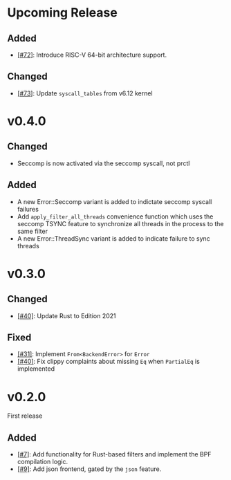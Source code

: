 # Upcoming Release

## Added
- [[#72]](https://github.com/rust-vmm/seccompiler/pull/72): Introduce RISC-V
  64-bit architecture support.

## Changed
- [[#73]](https://github.com/rust-vmm/seccompiler/pull/73): Update
  `syscall_tables` from v6.12 kernel

# v0.4.0

## Changed
- Seccomp is now activated via the seccomp syscall, not prctl

## Added
- A new Error::Seccomp variant is added to indictate seccomp syscall failures
- Add `apply_filter_all_threads` convenience function which uses the seccomp
  TSYNC feature to synchronize all threads in the process to the same filter
- A new Error::ThreadSync variant is added to indicate failure to sync threads

# v0.3.0

## Changed
- [[#40]](https://github.com/rust-vmm/seccompiler/pull/40): Update Rust
  to Edition 2021

## Fixed

- [[#31]](https://github.com/rust-vmm/seccompiler/issues/31): Implement
  `From<BackendError>` for `Error`
- [[#40]](https://github.com/rust-vmm/seccompiler/pull/40): Fix clippy
  complaints about missing `Eq` when `PartialEq` is implemented

# v0.2.0

First release

## Added

- [[#7]](https://github.com/rust-vmm/seccompiler/pull/7): Add functionality for
  Rust-based filters and implement the BPF compilation logic.
- [[#9]](https://github.com/rust-vmm/seccompiler/pull/9): Add json frontend,
  gated by the `json` feature.
